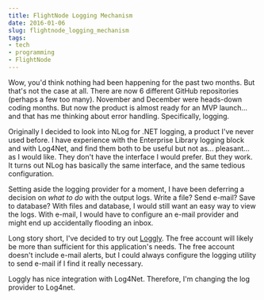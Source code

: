 ```yaml
---
title: FlightNode Logging Mechanism
date: 2016-01-06
slug: flightnode_logging_mechanism
tags:
- tech
- programming
- FlightNode
---
```


Wow, you'd think nothing had been happening for the past two months. But that's
not the case at all. There are now 6 different GitHub repositories (perhaps a
few too many). November and December were heads-down coding months. But now the
product is almost ready for an MVP launch... and that has me thinking about
error handling. Specifically, logging.

Originally I decided to look into NLog for .NET logging, a product I've never
used before. I have experience with the Enterprise Library logging block and
with Log4Net, and find them both to be useful but not as... pleasant... as I
would like. They don't have the interface I would prefer. But they work. It
turns out NLog has basically the same interface, and the same tedious
configuration.

Setting aside the logging provider for a moment, I have been deferring a
decision on *what to do* with the output logs. Write a file? Send e-mail? Save
to database? With files and database, I would still want an easy way to view the
logs. With e-mail, I would have to configure an e-mail provider and might end up
accidentally flooding an inbox.

Long story short, I've decided to try out [Loggly](https://www.loggly.com). The
free account will likely be more than sufficient for this application's needs.
The free account doesn't include e-mail alerts, but I could always configure the
logging utility to send e-mail if I find it really necessary.

Loggly has nice integration with Log4Net. Therefore, I'm changing the log
provider to Log4net.
